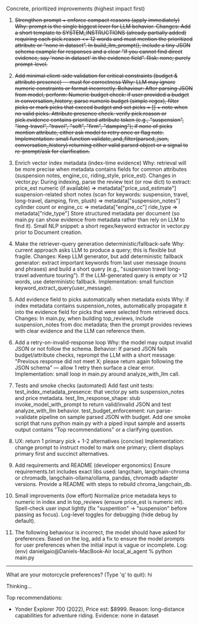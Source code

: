 Concrete, prioritized improvements (highest impact first)

1. ~~Strengthen prompt + enforce compact reasons (apply immediately)
Why: prompt is the single biggest lever for LLM behavior.
Changes:
Add a short template to SYSTEM_INSTRUCTIONS (already partially added) requiring each pick.reason <= 12 words and must mention the prioritized attribute or “none in dataset”.
In build_llm_prompt(), include a tiny JSON schema example for responses and a clear "If you cannot find direct evidence, say 'none in dataset' in the evidence field".
Risk: none; purely prompt-level.~~

2. ~~Add minimal client-side validation for critical constraints (budget & attribute presence) — must for correctness
Why: LLM may ignore numeric constraints or format incorrectly.
Behaviour:
After parsing JSON from model, perform:
Numeric budget check: if user provided a budget in conversation_history, parse numeric budget (simple regex), filter picks or mark picks that exceed budget and set picks = [] + note when no valid picks.
Attribute presence check: verify pick.reason or pick.evidence contains prioritized attribute token (e.g., "suspension", "long-travel", "travel", "soft", "firm", "damping"); if none of picks mention attribute, either ask model to retry once or flag note.
Implementation: small function validate_and_filter(parsed_json, conversation_history) returning either valid parsed object or a signal to re-prompt/ask for clarification.~~

3. Enrich vector index metadata (index-time evidence)
Why: retrieval will be more precise when metadata contains fields for common attributes (suspension notes, engine_cc, riding_style, price_est).
Changes in vector.py:
During indexing, parse the review text (or row dict) to extract:
price_est numeric (if available) => metadata["price_usd_estimate"]
suspension-related short notes (scan for keywords: suspension, travel, long-travel, damping, firm, plush) => metadata["suspension_notes"]
cylinder count or engine_cc => metadata["engine_cc"]
ride_type => metadata["ride_type"]
Store structured metadata per document (so main.py can show evidence from metadata rather than rely on LLM to find it).
Small NLP snippet: a short regex/keyword extractor in vector.py prior to Document creation.

4. Make the retriever-query generation deterministic/fallback-safe
Why: current approach asks LLM to produce a query; this is flexible but fragile.
Changes:
Keep LLM generator, but add deterministic fallback generator: extract important keywords from last user message (nouns and phrases) and build a short query (e.g., "suspension travel long-travel adventure touring").
If the LLM-generated query is empty or >12 words, use deterministic fallback.
Implementation: small function keyword_extract_query(user_message).

5. Add evidence field to picks automatically when metadata exists
Why: if index metadata contains suspension_notes, automatically propagate it into the evidence field for picks that were selected from retrieved docs.
Changes:
In main.py, when building top_reviews, include suspension_notes from doc metadata; then the prompt provides reviews with clear evidence and the LLM can reference them.

6. Add a retry-on-invalid-response loop
Why: the model may output invalid JSON or not follow the schema.
Behavior:
If parsed JSON fails budget/attribute checks, reprompt the LLM with a short message: "Previous response did not meet X; please return again following the JSON schema" — allow 1 retry then surface a clear error.
Implementation: small loop in main.py around analyze_with_llm call.

7. Tests and smoke checks (automated)
Add fast unit tests:
test_index_metadata_presence: that vector.py sets suspension_notes and price metadata.
test_llm_response_shape: stub invoke_model_with_prompt to return valid/invalid JSON and test analyze_with_llm behavior.
test_budget_enforcement: run parse->validate pipeline on sample parsed JSON with budget.
Add one smoke script that runs python main.py with a piped input sample and asserts output contains "Top recommendations" or a clarifying question.

8. UX: return 1 primary pick + 1-2 alternatives (concise)
Implementation: change prompt to instruct model to mark one primary; client displays primary first and succinct alternatives.

9. Add requirements and README (developer ergonomics)
Ensure requirements.txt includes exact libs used: langchain, langchain-chroma or chromadb, langchain-ollama/ollama, pandas, chromadb adapter versions. Provide a README with steps to rebuild chroma_langchain_db.

10. Small improvements (low effort)
Normalize price metadata keys to numeric in index and in top_reviews (ensure price_est is numeric int).
Spell-check user input lightly (fix "suspention" -> "suspension" before passing as focus).
Log-level toggles for debugging (hide debug by default).

11. The following behaviour is incorrect, the model should have asked for preferences. Based on the log, add a fix to ensure the model prompts for user preferences when the initial input is vague or incomplete. Log: (env) danielgaio@Daniels-MacBook-Air local_ai_agent % python main.py


--------------------------------
What are your motorcycle preferences? (Type 'q' to quit): hi

Thinking...

Top recommendations:
- Yonder Explorer 700 (2022), Price est: $8999. Reason: long-distance capabilities for adventure riding. Evidence: none in dataset